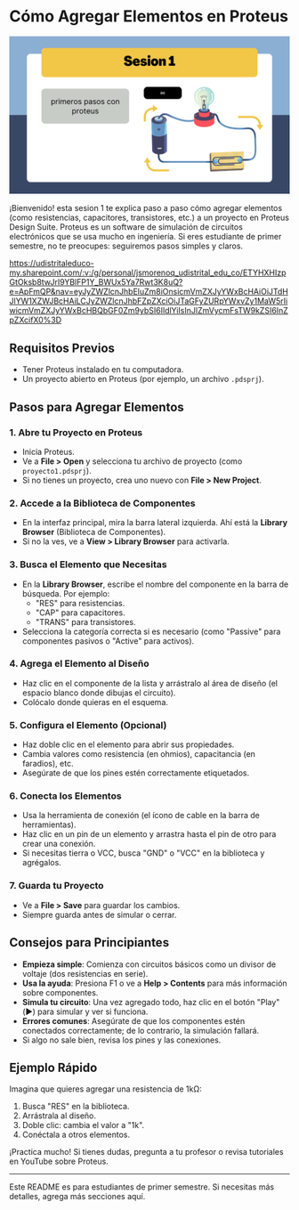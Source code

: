 # Cómo Agregar Elementos en Proteus

![Proteus Logo](banner.png)

¡Bienvenido! esta sesion 1 te explica paso a paso cómo agregar elementos (como resistencias, capacitores, transistores, etc.) a un proyecto en Proteus Design Suite. Proteus es un software de simulación de circuitos electrónicos que se usa mucho en ingeniería. Si eres estudiante de primer semestre, no te preocupes: seguiremos pasos simples y claros.

https://udistritaleduco-my.sharepoint.com/:v:/g/personal/jsmorenoq_udistrital_edu_co/ETYHXHIzpGtOksb8twJrI9YBlFP1Y_BWUx5Ya7Rwt3K8uQ?e=ApFmQP&nav=eyJyZWZlcnJhbEluZm8iOnsicmVmZXJyYWxBcHAiOiJTdHJlYW1XZWJBcHAiLCJyZWZlcnJhbFZpZXciOiJTaGFyZURpYWxvZy1MaW5rIiwicmVmZXJyYWxBcHBQbGF0Zm9ybSI6IldlYiIsInJlZmVycmFsTW9kZSI6InZpZXcifX0%3D


## Requisitos Previos
- Tener Proteus instalado en tu computadora.
- Un proyecto abierto en Proteus (por ejemplo, un archivo `.pdsprj`).

## Pasos para Agregar Elementos

### 1. Abre tu Proyecto en Proteus
- Inicia Proteus.
- Ve a **File > Open** y selecciona tu archivo de proyecto (como `proyecto1.pdsprj`).
- Si no tienes un proyecto, crea uno nuevo con **File > New Project**.

### 2. Accede a la Biblioteca de Componentes
- En la interfaz principal, mira la barra lateral izquierda. Ahí está la **Library Browser** (Biblioteca de Componentes).
- Si no la ves, ve a **View > Library Browser** para activarla.

### 3. Busca el Elemento que Necesitas
- En la **Library Browser**, escribe el nombre del componente en la barra de búsqueda. Por ejemplo:
  - "RES" para resistencias.
  - "CAP" para capacitores.
  - "TRANS" para transistores.
- Selecciona la categoría correcta si es necesario (como "Passive" para componentes pasivos o "Active" para activos).

### 4. Agrega el Elemento al Diseño
- Haz clic en el componente de la lista y arrástralo al área de diseño (el espacio blanco donde dibujas el circuito).
- Colócalo donde quieras en el esquema.

### 5. Configura el Elemento (Opcional)
- Haz doble clic en el elemento para abrir sus propiedades.
- Cambia valores como resistencia (en ohmios), capacitancia (en faradios), etc.
- Asegúrate de que los pines estén correctamente etiquetados.

### 6. Conecta los Elementos
- Usa la herramienta de conexión (el ícono de cable en la barra de herramientas).
- Haz clic en un pin de un elemento y arrastra hasta el pin de otro para crear una conexión.
- Si necesitas tierra o VCC, busca "GND" o "VCC" en la biblioteca y agrégalos.

### 7. Guarda tu Proyecto
- Ve a **File > Save** para guardar los cambios.
- Siempre guarda antes de simular o cerrar.

## Consejos para Principiantes
- **Empieza simple**: Comienza con circuitos básicos como un divisor de voltaje (dos resistencias en serie).
- **Usa la ayuda**: Presiona F1 o ve a **Help > Contents** para más información sobre componentes.
- **Simula tu circuito**: Una vez agregado todo, haz clic en el botón "Play" (▶️) para simular y ver si funciona.
- **Errores comunes**: Asegúrate de que los componentes estén conectados correctamente; de lo contrario, la simulación fallará.
- Si algo no sale bien, revisa los pines y las conexiones.

## Ejemplo Rápido
Imagina que quieres agregar una resistencia de 1kΩ:
1. Busca "RES" en la biblioteca.
2. Arrástrala al diseño.
3. Doble clic: cambia el valor a "1k".
4. Conéctala a otros elementos.

¡Practica mucho! Si tienes dudas, pregunta a tu profesor o revisa tutoriales en YouTube sobre Proteus.

---

Este README es para estudiantes de primer semestre. Si necesitas más detalles, agrega más secciones aquí.
